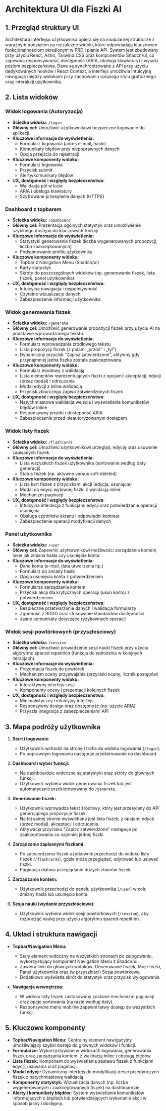 # Architektura UI dla Fiszki AI

## 1. Przegląd struktury UI

Architektura interfejsu użytkownika opiera się na modularnej strukturze z wyraźnym podziałem na niezależne widoki, które odpowiadają kluczowym funkcjonalnościom określonym w PRD i planie API. System jest zbudowany przy użyciu React, Astro, Tailwind CSS oraz komponentów Shadcn/ui, co zapewnia responsywność, dostępność (ARIA, obsługa klawiatury) i wysoki poziom bezpieczeństwa. Dane są synchronizowane z API przy użyciu dedykowanych hooków i React Context, a interfejs umożliwia intuicyjną nawigację między widokami przy zachowaniu spójnego stylu graficznego oraz interakcji użytkownika.

## 2. Lista widoków

### Widok logowania (Autoryzacja)
- **Ścieżka widoku:** `/login`
- **Główny cel:** Umożliwić użytkownikowi bezpieczne logowanie do aplikacji.
- **Kluczowe informacje do wyświetlenia:** 
  - Formularz logowania (adres e-mail, hasło)
  - Komunikaty błędów przy niepoprawnych danych
  - Opcja przejścia do rejestracji
- **Kluczowe komponenty widoku:** 
  - Formularz logowania
  - Przycisk submit
  - Alerty/komunikaty błędów
- **UX, dostępność i względy bezpieczeństwa:** 
  - Walidacja pól w locie
  - ARIA i obsługa klawiatury
  - Szyfrowane przesyłanie danych (HTTPS)

### Dashboard z topbarem
- **Ścieżka widoku:** `/dashboard`
- **Główny cel:** Prezentacja ogólnych statystyk oraz umożliwienie szybkiego dostępu do kluczowych funkcji.
- **Kluczowe informacje do wyświetlenia:** 
  - Statystyki generowania fiszek (liczba wygenerowanych propozycji, liczba zaakceptowanych)
  - Podsumowanie profilu użytkownika
- **Kluczowe komponenty widoku:** 
  - Topbar z Navigation Menu (Shadcn/ui)
  - Karty statystyk
  - Skróty do poszczególnych widoków (np. generowanie fiszek, lista fiszek, panel użytkownika)
- **UX, dostępność i względy bezpieczeństwa:** 
  - Intuicyjna nawigacja i responsywność
  - Czytelne wizualizacje danych
  - Zabezpieczenie informacji użytkownika

### Widok generowania fiszek
- **Ścieżka widoku:** `/generate`
- **Główny cel:** Umożliwić generowanie propozycji fiszek przy użyciu AI na podstawie wprowadzonego tekstu.
- **Kluczowe informacje do wyświetlenia:** 
  - Formularz wprowadzania źródłowego tekstu
  - Lista propozycji fiszek (z polami „przód” i „tył”)
  - Dynamiczny przycisk "Zapisz zatwierdzone", aktywny gdy przynajmniej jedna fiszka została zaakceptowana
- **Kluczowe komponenty widoku:** 
  - Formularz inputowy z walidacją
  - Lista elementów reprezentujących fiszki z opcjami: akceptacji, edycji (przez modal) i odrzucenia
  - Modal edycji z inline walidacją
  - Przycisk zbiorczego zapisu zatwierdzonych fiszek
- **UX, dostępność i względy bezpieczeństwa:** 
  - Natychmiastowa walidacja wejścia i wyświetlanie komunikatów błędów inline
  - Responsywny projekt i dostępność ARIA
  - Zabezpieczenie przed nieautoryzowanym dostępem

### Widok listy fiszek
- **Ścieżka widoku:** `/flashcards`
- **Główny cel:** Umożliwić użytkownikowi przegląd, edycję oraz usuwanie zapisanych fiszek.
- **Kluczowe informacje do wyświetlenia:** 
  - Lista wszystkich fiszek użytkownika (sortowanie według daty generacji)
  - Status fiszek (np. aktywne versus soft-deleted)
- **Kluczowe komponenty widoku:** 
  - Lista kart fiszek z przyciskami akcji (edycja, usunięcie)
  - Modal do edycji wybranej fiszki z walidacją inline
  - Mechanizm paginacji
- **UX, dostępność i względy bezpieczeństwa:** 
  - Intuicyjna interakcja z funkcjami edycji oraz potwierdzanie operacji usunięcia
  - Obsługa czytników ekranu i odpowiedni kontrast
  - Zabezpieczenie operacji modyfikacji danych

### Panel użytkownika
- **Ścieżka widoku:** `/user`
- **Główny cel:** Zapewnić użytkownikowi możliwości zarządzania kontem, takie jak zmiana hasła czy usunięcie konta.
- **Kluczowe informacje do wyświetlenia:** 
  - Dane konta (e-mail, data utworzenia itp.)
  - Formularz do zmiany hasła
  - Opcja usunięcia konta z potwierdzeniem
- **Kluczowe komponenty widoku:** 
  - Formularze zarządzania kontem
  - Przycisk akcji dla krytycznych operacji (usun konto) z potwierdzeniem
- **UX, dostępność i względy bezpieczeństwa:** 
  - Bezpieczne przetwarzanie danych i walidacja formularzy
  - Zgodność z RODO oraz stosowanie standardów dostępności
  - Jasne komunikaty dotyczące ryzykownych operacji

### Widok sesji powtórkowych (przyszłościowy)
- **Ścieżka widoku:** `/session`
- **Główny cel:** Umożliwić prowadzenie sesji nauki fiszek przy użyciu algorytmu spaced repetition (funkcja do wdrożenia w kolejnych iteracjach).
- **Kluczowe informacje do wyświetlenia:** 
  - Prezentacja fiszek do powtórek
  - Mechanizm oceny przyswajania (przyciski oceny, licznik postępów)
- **Kluczowe komponenty widoku:** 
  - Interaktywny interfejs sesji
  - Komponenty oceny i prezentacji kolejnych fiszek
- **UX, dostępność i względy bezpieczeństwa:** 
  - Minimalistyczny i intuicyjny interfejs
  - Responsywny design oraz dostępność (np. użycie ARIA)
  - Przyszła integracja z zabezpieczeniami API

## 3. Mapa podróży użytkownika

1. **Start i logowanie:**
   - Użytkownik wchodzi na stronę i trafia do widoku logowania (`/login`).
   - Po poprawnym logowaniu następuje przekierowanie na dashboard.

2. **Dashboard i wybór funkcji:**
   - Na dashboardzie widoczne są statystyki oraz skróty do głównych funkcji.
   - Użytkownik wybiera widok generowania fiszek lub jest automatycznie przekierowywany do `/generate`.

3. **Generowanie fiszek:**
   - Użytkownik wprowadza tekst źródłowy, który jest przesyłany do API generującego propozycje fiszek.
   - Na tej samej stronie wyświetlana jest lista fiszek, z opcjami edycji (przez modal), akceptacji i odrzucenia.
   - Aktywacja przycisku "Zapisz zatwierdzone" następuje po zaakceptowaniu co najmniej jednej fiszki.

4. **Zarządzanie zapisanymi fiszkami:**
   - Po zatwierdzeniu fiszek użytkownik przechodzi do widoku listy fiszek (`/flashcards`), gdzie może przeglądać, edytować lub usuwać fiszki.
   - Paginacja ułatwia przeglądanie dużych zbiorów fiszek.

5. **Zarządzanie kontem:**
   - Użytkownik przechodzi do panelu użytkownika (`/user`) w celu zmiany hasła lub usunięcia konta.

6. **Sesja nauki (wydanie przyszłościowe):**
   - Użytkownik wybiera widok sesji powtórkowych (`/session`), aby rozpocząć naukę przy użyciu algorytmu spaced repetition.

## 4. Układ i struktura nawigacji

- **Topbar/Navigation Menu:** 
  - Stały element widoczny na wszystkich stronach po zalogowaniu, wykorzystujący komponent Navigation Menu z Shadcn/ui.
  - Zawiera linki do głównych widoków: Generowanie fiszek, Moje fiszki, Panel użytkownika oraz (w przyszłości) Sesja powtórkowa.
  - Dodatkowo wyświetla skrót do statystyk oraz przycisk wylogowania.

- **Nawigacja wewnętrzna:**
  - W widoku listy fiszek zastosowany zostanie mechanizm paginacji oraz opcje sortowania (na razie według daty).
  - Responsywne menu mobilne zapewni łatwy dostęp do wszystkich funkcji.

## 5. Kluczowe komponenty

- **Topbar/Navigation Menu:** Centralny element nawigacyjny umożliwiający szybki dostęp do głównych widoków i funkcji.
- **Formularze:** Wykorzystywane w widokach logowania, generowania fiszek oraz zarządzania kontem, z walidacją inline i obsługą błędów.
- **Lista fiszek:** Komponent do wyświetlania zestawu fiszek z funkcjami edycji, usuwania oraz paginacji.
- **Modal edycji:** Dynamiczny interfejs do modyfikacji treści pojedynczych fiszek z natychmiastową walidacją.
- **Komponenty statystyk:** Wizualizacja danych (np. liczba wygenerowanych i zaakceptowanych fiszek) na dashboardzie.
- **Alerty i komunikaty błędów:** System wyświetlania komunikatów informujących o błędach lub potwierdzających wykonanie akcji w sposób jasny i dostępny.